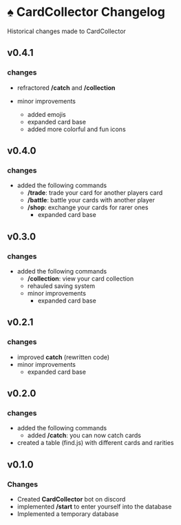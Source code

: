 # ♠️ CardCollector Changelog

Historical changes made to CardCollector

## v0.4.1

### changes

- refractored **/catch** and **/collection**

- minor improvements
  - added emojis
  - expanded card base
  - added more colorful and fun icons

## v0.4.0

### changes

- added the following commands
  - **/trade**: trade your card for another players card
  - **/battle**: battle your cards with another player
  - **/shop**: exchange your cards for rarer ones
    - expanded card base

## v0.3.0

### changes

- added the following commands
  - **/collection**: view your card collection
  - rehauled saving system
  - minor improvements
    - expanded card base

## v0.2.1

### changes

- improved **catch** (rewritten code)
- minor improvements
  - expanded card base

## v0.2.0

### changes

- added the following commands
  - added **/catch**: you can now catch cards
- created a table (find.js) with different cards and rarities

## v0.1.0

### Changes

- Created **CardCollector** bot on discord
- implemented **/start** to enter yourself into the database
- Implemented a temporary database
